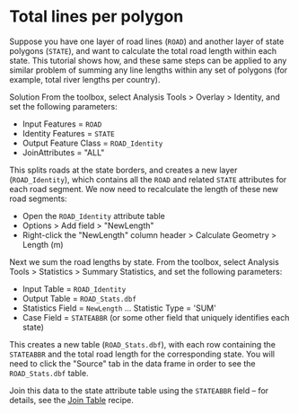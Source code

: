 # Total lines per polygon

Suppose you have one layer of road lines (`ROAD`) and another layer of state polygons (`STATE`), and want to calculate the total road length within each state. This tutorial shows how, and these same steps can be applied to any similar problem of summing any line lengths within any set of polygons (for example, total river lengths per country).

Solution
From the toolbox, select Analysis Tools > Overlay > Identity, and set the following parameters:
- Input Features = `ROAD`
- Identity Features = `STATE`
- Output Feature Class = `ROAD_Identity`
- JoinAttributes = "ALL"

This splits roads at the state borders, and creates a new layer (`ROAD_Identity`), which contains all the `ROAD` and related `STATE` attributes for each road segment. We now need to recalculate the length of these new road segments:

- Open the `ROAD_Identity` attribute table
- Options > Add field > "NewLength"
- Right-click the "NewLength" column header > Calculate Geometry > Length (m)

Next we sum the road lengths by state. From the toolbox, select Analysis Tools > Statistics > Summary Statistics, and set the following parameters:

- Input Table = `ROAD_Identity`
- Output Table = `ROAD_Stats.dbf`
- Statistics Field = `NewLength` ... Statistic Type = 'SUM'
- Case Field = `STATEABBR` (or some other field that uniquely identifies each state)

This creates a new table (`ROAD_Stats.dbf`), with each row containing the `STATEABBR` and the total road length for the corresponding state. You will need to click the "Source" tab in the data frame in order to see the `ROAD_Stats.dbf` table.

Join this data to the state attribute table using the `STATEABBR` field – for details, see the [Join Table](join-table) recipe.
